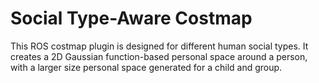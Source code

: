 # Social Type-Aware Costmap

This ROS costmap plugin is designed for different human social types. It creates a 2D Gaussian function-based personal space around a person, with a larger size personal space generated for a child and group.
